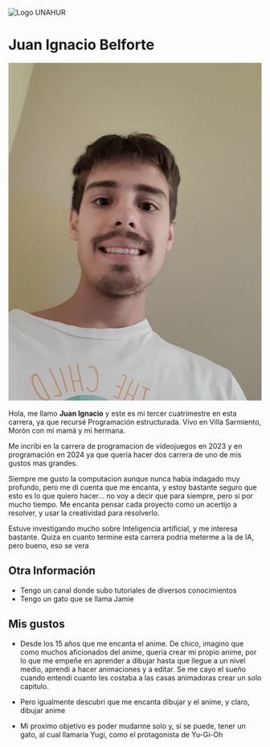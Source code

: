 ![Logo UNAHUR](./UNAHUR.png)

# Juan Ignacio Belforte

![Juan Ignacio Belforte](./JuanIgnacioBelforte.jpg)

Hola, me llamo **Juan Ignacio** y este es mi tercer cuatrimestre en esta carrera, ya que recursé Programación estructurada. Vivo en Villa Sarmiento, Morón con mi mamá y mi hermana.

Me incribi en la carrera de programacion de videojuegos en 2023 y en programación en 2024 ya que quería hacer dos carrera de uno de mis gustos mas grandes. 

Siempre me gusto la computacion aunque nunca habia indagado muy profundo, pero me di cuenta que me encanta, y estoy bastante seguro que esto es lo que quiero hacer... no voy a decir que para siempre, pero si por mucho tiempo. Me encanta pensar cada proyecto como un acertijo a resolver, y usar la creatividad para resolverlo.

Estuve investigando mucho sobre Inteligencia artificial, y me interesa bastante.  Quiza en cuanto termine esta carrera podria meterme a la de IA, pero bueno, eso se vera

## Otra Información
- Tengo un canal donde subo tutoriales de diversos conocimientos 
- Tengo un gato que se llama Jamie

## Mis gustos

- Desde los 15 años que me encanta el anime. De chico, imagino que como muchos aficionados del anime, queria crear mi propio anime, por lo que me empeñe en aprender a dibujar hasta que llegue a un nivel medio, aprendi a hacer animaciones y a editar. Se me cayo el sueño cuando entendi cuanto les costaba a las casas animadoras crear un solo capitulo. 

- Pero igualmente descubri que me encanta dibujar y el anime, y claro, dibujar anime

- Mi proximo objetivo es poder mudarme solo y, si se puede, tener un gato, al cual llamaria Yugi, como el protagonista de Yu-Gi-Oh
